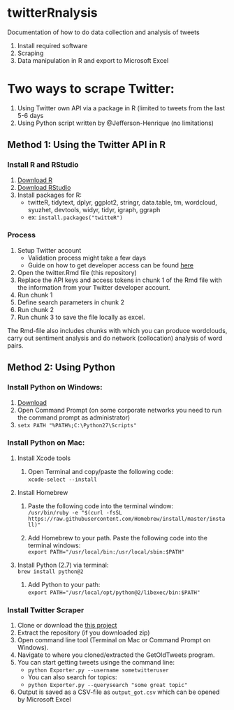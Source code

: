 # twitterRnalysis
Documentation of how to do data collection and analysis of tweets

1. Install required software<br/>
2. Scraping<br/>
3. Data manipulation in R and export to Microsoft Excel<br/>

# Two ways to scrape Twitter:
1. Using Twitter own API via a package in R (limited to tweets from the last 5-6 days
2. Using Python script written by @Jefferson-Henrique (no limitations)

## Method 1: Using the Twitter API in R

### Install R and RStudio    
1. [Download R](https://cran.r-project.org/)
2. [Download RStudio](https://www.rstudio.com/products/rstudio/download/)
3. Install packages for R:<br/>   
    - twitteR, tidytext, dplyr, ggplot2, stringr, data.table, tm, wordcloud, syuzhet, devtools, widyr, tidyr, igraph, ggraph
    - ex: `install.packages("twitteR")`

### Process
1. Setup Twitter account
    - Validation process might take a few days
    - Guide on how to get developer access can be found [here](https://towardsdatascience.com/access-data-from-twitter-api-using-r-and-or-python-b8ac342d3efe) 
2. Open the twitter.Rmd file (this repository)
3. Replace the API keys and access tokens in chunk 1 of the Rmd file with the information from your Twitter developer account.
4. Run chunk 1
5. Define search parameters in chunk 2
6. Run chunk 2
7. Run chunk 3 to save the file locally as excel.

The Rmd-file also includes chunks with which you can produce wordclouds, carry out sentiment analysis and do network (collocation) analysis of word pairs. 


## Method 2: Using Python

### Install Python on Windows:
1. [Download](https://www.python.org/downloads/release/python-2715/) <br/>
2. Open Command Prompt (on some corporate networks you need to run the command prompt as administrator)
3. `setx PATH "%PATH%;C:\Python27\Scripts"`

### Install Python on Mac:
1. Install Xcode tools <br/>
    1. Open Terminal and copy/paste the following code:<br/>
    `xcode-select --install`

2. Install Homebrew <br/>
    1. Paste the following code into the terminal window:<br/>
    `/usr/bin/ruby -e "$(curl -fsSL https://raw.githubusercontent.com/Homebrew/install/master/install)"`
    
    2. Add Homebrew to your path. Paste the following code into the terminal windows: <br/>
    `export PATH="/usr/local/bin:/usr/local/sbin:$PATH"`
  
3. Install Python (2.7) via terminal:<br/>
`brew install python@2`
    1. Add Python to your path:<br/>
    `export PATH="/usr/local/opt/python@2/libexec/bin:$PATH"`

### Install Twitter Scraper
1. Clone or download the [this project](https://github.com/Jefferson-Henrique/GetOldTweets-python)
2. Extract the repository (if you downloaded zip)
2. Open command line tool (Terminal on Mac or Command Prompt on Windows). 
3. Navigate to where you cloned/extracted the GetOldTweets program.
4. You can start getting tweets usinge the command line:
    - `python Exporter.py --username sometwitteruser`
    - You can also search for topics:
    - `python Exporter.py --querysearch "some great topic"`
5. Output is saved as a CSV-file as `output_got.csv` which can be opened by Microsoft Excel
